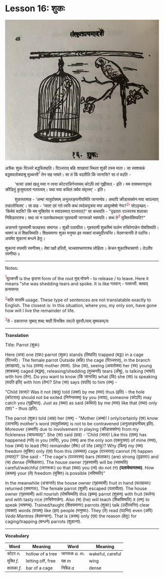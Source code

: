 # Lesson 16: शुकः

![Bird picture](./images/r1l16.jpg)

अत्रैकः शुकः पिञ्जरे बद्धस्तिष्ठति। पिञ्जरात् बहिः शाखायां स्थिता शुकी तस्य माता। सा स्वशाबकं बद्धमवलोक्याश्रु मुच्चन्ती<span style="color:red"><sup>1</sup></span> तेन सह भाषते। सा तं किं वदतीति किं जानासि? सा तं वदति -

&nbsp;&nbsp;&nbsp;&nbsp;&nbsp;&nbsp;&nbsp;&nbsp;'वत्स! उक्तं खलु मया न त्वया कोटरान्निर्गन्तव्यम् कोऽपि त्वां गृह्णीयात् - इति। मम वाक्यमानादृत्य क्रीडितुं कुसुमलतां गतस्त्वम्। यथा मया कथितं तथैव संवृत्तम्' - इति।

&nbsp;&nbsp;&nbsp;&nbsp;&nbsp;&nbsp;&nbsp;&nbsp;शुकस्तामाह - ’अम्ब! मातुर्वाक्यम् अनुल्लङ्घनीयमिति जानाम्येव। अथापि क्रीडासक्तेन मया चापल्यात् तन्नालोचितम्’। सा प्राह - ’जात! एवं गते त्वयि कथं त्वदेकपुत्रया मया आयुस्शेषो नेयः?<span style="color:red"><sup>2</sup></span>’ सोऽपृच्छत् - ’किमेवं वदसि? किं मम मुक्तिरेव न स्यादस्मात् पञ्जरात्?’ सा कथयति - "दृढतराः पञ्जरस्य शलाका निबिडतराश्च। यथा त्वं न पलायेथास्थता गृहस्वामी जागरूको भवष्यति। कथं ते<span style="color:red"><sup>3</sup></span> मुक्तिर्भविष्यति?"

अत्रान्तरे गृहस्वामी फलहस्तः समागतः। शुकी पलायीता। गृहस्वामी शुकमिमं फलेन रुचिरेणान्नेन पोषयिष्यति। भाषणं च तं शिक्षयिष्यति। शिक्ष्यमाणाः शुका मनुष्या इव व्यक्तां वाचमुदीरयन्ति। वेदमन्त्रानपि ते पठन्ति। अयमेव शुकानां बन्धने हेतुः।

शुकानां रुपमपि रमणीयम्। तेषां पक्षौ हरितौ, चञ्चवश्चरणाश्च लोहिताः। केचन शुकाश्चित्रवर्णाः। तेऽतीव रमणीयाः॥


---

Notes:

<span style="color:red"><sup>1</sup></span>मुञ्चन्ती is the कृदन्त form of the root मुच् मोचने - to release / to leave. Here it means "she was shedding tears and spoke. It is like गतवान् - गतवन्ती. क्तवत् प्रत्ययान्तः


<span style="color:red"><sup>2</sup></span>सति सप्तमि usage. These type of sentences are not translatable exactly to English. The closest is: In this situation, where you, my only son, have gone how will I live the remainder of life.

<span style="color:red"><sup>3</sup></span>ते - दकारान्तः युष्मद् शब्दः षष्ठी विभक्तिः तव/ते युवयौः/वाम् युष्माकम्/वः

---

**Translation**

Title: Parrot (शुकः)

Here (अत्र) one (एकः) parrot (शुकः) stands (तिष्ठति) trapped (बद्धः) in a cage (पिञ्जरे)। The female parrot Outside (बहिः) the cage (पिञ्जरात्), in the branch (शाखायां), is his (तस्य) mother (माता). She (सा), seeing (अवलोक्य) her (स्व) young (शाबकम्) caged (बद्धम्), releasing/shedding (मुच्चन्ती) tears (अँश्रु), is talking (भाषते) with him (तेन). Do you want to know (किं जानासि) what (किं) she (सा) is speaking (वदति इति) with him (तेन)? She (सा) says (वदति) to him (तम्) - 

"Child (वत्स)! Was it not (खलु) told (उक्तं) by me (मया) thus (इति) - the hole (कोटरात्) should not be exited (निर्गन्तव्यम्) by you (त्वया), someone (कोऽपि) may catch you (गृह्णीयात्). Just as (यथा) as said (कथितं) by me (मया) like that (तथा) only (एव)" - thus (इति).

The parrot (शुकः) told (आह) her (ताम्) - "Mother (अम्ब)!  I only/certainly  (एव) know (जानामि) mother's word (मातुर्वाक्यम्) is not to be contravened (अनुल्लङ्घनीयम् इति). Moreover (अथापि) due to involvement in playing (क्रीडासक्तेन) from my fickleness (चापल्यात्)". She (सा) said (प्राह) - 'Child (जात)!  Like this (एवम्) has happened (गते) in you (त्वयि), you (त्वम्) are the only son  (एकपुत्रया) of mine (मया), how (कथं) to lead (नेयः) remainder (शेषः) of life (आयुः)? Why (किम्) my (मम) freedom (मुक्तिः) only (एव) from this (अस्मात्) cage (पञ्जरात्) cannot (न) happen (स्यात्)?' She said - "The cage's (पञ्जरस्य) bars (शलाकाः) (are) strong (दृढतराः)  and (च) dense (निबिडतराः). The house owner (गृहस्वामी) will be (भवष्यति) careful/watchful (जागरूकः) so that (यथा) you (त्वं) do not (न) **(पलायेथास्तथा)**. How (कथम्) your (ते) freedom (मुक्तिः) is possible (भविष्यति)"

In the meanwhile (अत्रान्तरे) the house owner (गृहस्वामी) fruit in hand (फलहस्तः) returned (समागतः). The female parrot (शुकी) escaped (पलायीता). The house owner (गृहस्वामी) will nourish (पोषयिष्यति) this (इमम्) parrot (शुकम्) with fruit (फलेन) and with tasty rice (रुचिरेणान्नेन). Also (च) (he) will teach (शिक्षयिष्यति) it (तम्) to speak (भाषणम्). Trained/taught (शिक्ष्यमाणाः) parrots (शुकाः) talk (उदीरयन्ति) clear (व्यक्तां) words (वाचम्) like (इव) people (मनुष्याः). They (ते) read (पठन्ति) even (अपि) *Veda Mantras* (वेदमन्त्रान्). That is (अयम्) only (एव)  the reason (हेतुः) for caging/trapping (बन्धने) parrots (शुकानां).


---

**Vocabulary**

| Word | Meaning | Word | Meaning |
| --- | --- | --- | --- | 
| कोटर *n.* | hollow of a tree | जागरूक *a. m.* |  wakeful, careful |
| मुक्ति *f.* | letting off, free | पक्ष *m* | wing |
| क्षलाका *f.* | bar of a cage | निबिड *a* | dense |